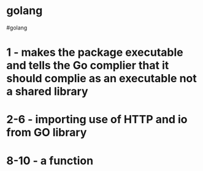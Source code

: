 # golang
#golang
# 1  - makes the package executable and tells the Go complier that it should complie as an executable not a shared library 

# 2-6 - importing use of HTTP and io from GO library

# 8-10  - a function  
